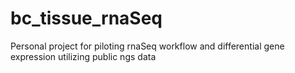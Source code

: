 # bc_tissue_rnaSeq
Personal project for piloting rnaSeq workflow and differential gene expression utilizing public ngs data
